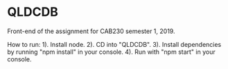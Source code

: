 # QLDCDB
Front-end of the assignment for CAB230 semester 1, 2019.

How to run: 
1). Install node.
2). CD into "QLDCDB".
3). Install dependencies by running "npm install" in your console. 
4). Run with "npm start" in your console.